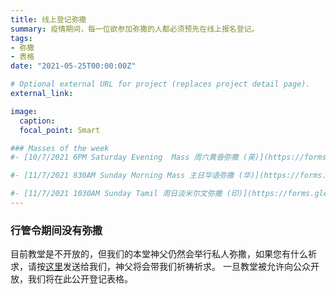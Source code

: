 ```yaml
---
title: 线上登记弥撒
summary: 疫情期间，每一位欲参加弥撒的人都必须预先在线上报名登记。
tags:
- 弥撒
- 表格
date: "2021-05-25T00:00:00Z"

# Optional external URL for project (replaces project detail page).
external_link:

image:
  caption:
  focal_point: Smart

### Masses of the week
#- [10/7/2021 6PM Saturday Evening  Mass 周六黄昏弥撒 (英)](https://forms.gle/Zp5nuuDFQDKeNmRA7)

#- [11/7/2021 830AM Sunday Morning Mass 主日华语弥撒 (华)](https://forms.gle/rcSvhGYUGmH51iGB7)

#- [11/7/2021 1030AM Sunday Tamil 周日淡米尔文弥撒 (印)](https://forms.gle/6B1JGpMWoYB7c4RK6)
---
```


### 行管令期间没有弥撒
目前教堂是不开放的，但我们的本堂神父仍然会举行私人弥撒，如果您有什么祈求，请按[这里](../prayer-request)发送给我们，神父将会带我们祈祷祈求。 一旦教堂被允许向公众开放，我们将在此公开登记表格。
